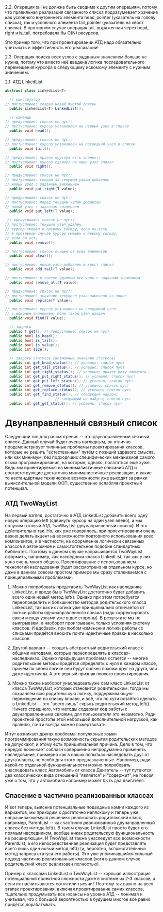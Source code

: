 2.2. Операция tail не должна быть сводима к другим операциям, потому что правильная реализация связанного списка подразумевает хранение как условного внутреннего элемента head_pointer (указатель на голову списка), так и условного элемента tail_pointer (указатель на хвост списка). В противном случае операция tail, выраженная через head, right и is_tail, потребовала бы O(N) ресурсов.

Это пример того, что при проектировании АТД надо обязательно учитывать и эффективность его реализации!

2.3. Операция поиска всех узлов с заданным значением больше не нужна, потому что вместо неё введена логика последовательного перемещения курсора к следующему искомому элементу с нужным значением.

2.1. АТД LinkedList

```csharp
abstract class LinkedList<T>

  // конструктор
// постусловие: создан новый пустой список
  public LinkedList<T> LinkedList();

  // команды
// предусловие: список не пуст; 
// постусловие: курсор установлен на первый узел в списке
  public void head(); 

// предусловие: список не пуст; 
// постусловие: курсор установлен на последний узел в списке
  public void tail(); 

// предусловие: правее курсора есть элемент; 
// постусловие: курсор сдвинут на один узел вправо
  public void right(); 

// предусловие: список не пуст; 
// постусловие: следом за текущим узлом добавлен 
// новый узел с заданным значением
  public void put_right(T value); 

// предусловие: список не пуст; 
// постусловие: перед текущим узлом добавлен 
// новый узел с заданным значением
  public void put_left(T value); 

 // предусловие: список не пуст; 
// постусловие: текущий узел удалён, 
// курсор смещён к правому соседу, если он есть, 
// в противном случае курсор смещён к левому соседу,
// если он есть
  public void remove();

// постусловие: список очищен от всех элементов
  public void clear(); 

// постусловие: новый узел добавлен в хвост списка
  public void add_tail(T value); 

// постусловие: в списке удалены все узлы с заданным значением
  public void remove_all(T value);

// предусловие: список не пуст;
// постусловие: значение текущего узла заменено на новое
  public void replace(T value); 

// постусловие: курсор установлен на следующий узел 
// с искомым значением, если такой узел найден
  public void find(T value); 

  // запросы
  public T get(); // предусловие: список не пуст
  public bool is_head();
  public bool is_tail();
  public bool is_value();
  public int size();

  // запросы статусов (возможные значения статусов)
  public int get_head_status(); // успешно; список пуст
  public int get_tail_status(); // успешно; список пуст
  public int get_right_status(); // успешно; правее нету элемента
  public int get_put_right_status(); // успешно; список пуст
  public int get_put_left_status(); // успешно; список пуст
  public int get_remove_status(); // успешно; список пуст
  public int get_replace_status(); // успешно; список пуст
  public int get_find_status(); // следующий найден; 
                       // следующий не найден; список пуст
  public int get_get_status(); // успешно; список пуст
```

# Двунаправленный связный список
Следующий тип для рассмотрения -- это двунаправленный связный список. Данный случай будет очень наглядным, он отлично продемонстрирует типичные проблемы проектирования классов, которые не решить "естественным" путём с позиций здравого смысла, или как минимум, без подходящих специфических механизмов самого языка программирования, на которые, однако, полагаться ещё хуже. Ведь мы ориентируемся на минималистичные описания АТД и соответствующие достаточно минималистичные реализации, и какие-то нестандартные технические возможности уже выходят за рамки вычислительной модели ООП, существенно ослабляя проектный потенциал.


## АТД TwoWayList
На первый взгляд, достаточно в АТД LinkedList добавить всего одну новую операцию left (сдвинуть курсор на один узел влево), и мы получим готовый АТД TwoWayList (двунаправленный список). И это действительно так. Но, как уже говорилось, при проектировании очень важно делать акцент на возможности повторного использования всех компонентов, и в частности, на оформление логически связанных классов в автономное и самостоятельное подобие стандартных библиотек. Поэтому в данном случае напрашивается TwoWayList оформить, например, как наследника класса LinkedList, так как у них явно очень много общего. Проектирование с использованием технологий наследования будет рассмотрено на отдельном курсе, но даже в данном совсем простом примере мы сразу сталкиваемся с принципиальными проблемами.

1) Можно попробовать представить TwoWayList как наследника LinkedList, и вроде бы в TwoWayList достаточно будет добавить всего один новый метод left(). Однако при этом потребуется переопределить и большинство методов родительского класса LinkedList, так как их логика уже принципиально отличается от логики работы однонаправленного списка (надо корректировать связи между узлами уже в две стороны). В результате мы не выигрываем, а наоборот проигрываем, только усложняя систему классов. И вдобавок, при любом изменении логики работы со списками придётся вносить почти идентичные правки в несколько классов.

2) Другой вариант -- создать абстрактный родительский класс с общими методами, которые переопределять в классах-наследниках. Однако предыдущая проблема остаётся -- многие родительские методы придётся определять с нуля в каждом классе, причём по своей логике они будут сильно похожи друг на друга, или даже идентичны. А это верный признак плохого проектирования.

3) Можно также наоборот унаследоватьуже сам класс LinkedList от класса TwoWayList, который становится родительским: тогда мы сохраняем всю родительскую логику, поддерживающую перемещение по списку вправо, и всё, что по сути остаётся сделать в LinkedList -- это "всего лишь" скрыть родительский метод left(). Ничего страшного, что методы содержат код работы с двунаправленными связями, для пользователя это незаметно. Ради проектной простоты этой небольшой дополнительной нагрузкой, как правило, почти всегда можно пожертвовать.

И тут возникает другая проблема: популярные языки программирования такую возможность скрытия родительских методов не допускают, и этому есть принципиальная причина. Дело в том, что нередко возникает соблазн совершенно непродуманно применять наследование, примерно как в наших попытках наследовать друг от друга классы, не особо для этого предназначенные. Например, ради какой-то отдельной функциональности можно попробовать унаследовать класс Автомобиль от класса Двигатель -- тут путаются два классических вида отношений "является" и "содержит", не говоря уже о том, что у автомобиля например может быть два двигателя.


## Спасение в частично реализованных классах
И вот теперь, выяснив потенциальные подводные камни каждого из вариантов, мы приходим к достаточно неплохому и теперь уже напрашивающемуся решению: реализовать родительский класс, например, ParentList -- как частично реализованный двунаправленный список без метода left(). В таком случае LinkedList просто будет его прямым наследником, вообще никак родительскую функциональность не расширяющим. И TwoWayList также унаследует все возможности ParentList, а его непосредственная реализация будет представлять всего лишь один новый метод left() (и, вероятно, вспомогательный метод запроса статуса его работы). Это уже упоминавшийся сильный подход частично реализованных классов (хотя в данном случае родительский класс реализован полностью).

Пример с классами LinkedList и TwoWayList -- хорошая иллюстрация потенциальной проектной сложности даже в системе из 2-3 классов, а если их насчитываются сотни или тысячи? Поэтому так важно на всех этапах проектирования, включая проектирование самих классов, тщательно продумывать все нюансы на уровне АТД -- понимая и учитывая, что с большой вероятностью в будущем многое всё равно придётся дорабатывать.